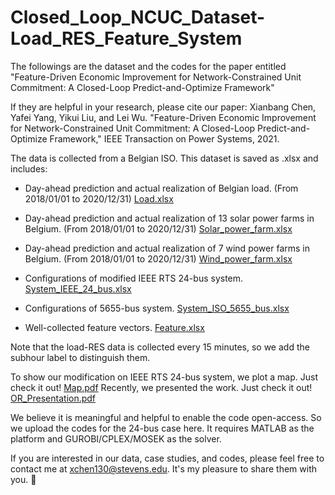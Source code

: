 # Closed_Loop_NCUC_Dataset-Load_RES_Feature_System
The followings are the dataset and the codes for the paper entitled "Feature-Driven Economic Improvement for Network-Constrained Unit Commitment: A Closed-Loop Predict-and-Optimize Framework"

If they are helpful in your research, please cite our paper:
Xianbang Chen, Yafei Yang, Yikui Liu, and Lei Wu. "Feature-Driven Economic Improvement for Network-Constrained Unit Commitment: A Closed-Loop Predict-and-Optimize Framework," IEEE Transaction on Power Systems, 2021.

The data is collected from a Belgian ISO. This dataset is saved as .xlsx and includes:

* Day-ahead prediction and actual realization of Belgian load. (From 2018/01/01 to 2020/12/31) [Load.xlsx](https://github.com/asxadf/Closed_Loop_NCUC_Dataset/files/7584372/Load.xlsx)

* Day-ahead prediction and actual realization of 13 solar power farms in Belgium. (From 2018/01/01 to 2020/12/31) [Solar_power_farm.xlsx](https://github.com/asxadf/Closed_Loop_NCUC_Dataset/files/7584373/Solar_power_farm.xlsx)

* Day-ahead prediction and actual realization of 7 wind power farms in Belgium. (From 2018/01/01 to 2020/12/31) [Wind_power_farm.xlsx](https://github.com/asxadf/Closed_Loop_NCUC_Dataset/files/7584374/Wind_power_farm.xlsx)

* Configurations of modified IEEE RTS 24-bus system. [System_IEEE_24_bus.xlsx](https://github.com/asxadf/Closed_Loop_NCUC_Dataset-Load_RES_Feature_System/files/7314314/System_IEEE_24_bus.xlsx)

* Configurations of 5655-bus system. [System_ISO_5655_bus.xlsx](https://github.com/asxadf/Closed_Loop_NCUC_Dataset_Load_RES_Feature_System/files/7314468/System_ISO_5655_bus.xlsx)

* Well-collected feature vectors. [Feature.xlsx](https://github.com/asxadf/Closed_Loop_NCUC_Dataset-Load_RES_Feature_System/files/7314316/Feature.xlsx)

Note that the load-RES data is collected every 15 minutes, so we add the subhour label to distinguish them.

To show our modification on IEEE RTS 24-bus system, we plot a map. Just check it out! [Map.pdf](https://github.com/asxadf/Closed_Loop_NCUC_Dataset-Load_RES_Feature_System/files/7314204/Map.pdf)
Recently, we presented the work. Just check it out! [OR_Presentation.pdf](https://github.com/asxadf/Closed_Loop_NCUC_Dataset/files/7739919/OR_Presentation.pdf)



We believe it is meaningful and helpful to enable the code open-access. So we upload the codes for the 24-bus case here. It requires MATLAB as the platform and GUROBI/CPLEX/MOSEK as the solver.

If you are interested in our data, case studies, and codes, please feel free to contact me at xchen130@stevens.edu. It's my pleasure to share them with you. 🤨
